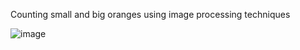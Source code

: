 Counting small and big oranges using image processing techniques


![image](https://github.com/AtaKaleli/CountOranges/assets/158140699/2d767ac8-c263-412d-83b4-309135f6ec1c)
